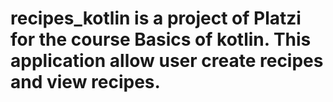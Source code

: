 # recipes_kotlin is a project of Platzi for the course Basics of kotlin. This application allow user create recipes and view recipes.  
